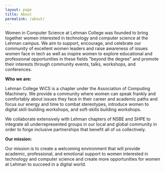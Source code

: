 ```yaml
---
layout: page
title: About
permalink: /about/
---
```



Women in Computer Science at Lehman College was founded to bring together women interested in technology and computer science at the Lehman campus. We aim to support, encourage, and celebrate our community of excellent women leaders and raise awareness of issues women face in tech as well as inspire women to explore educational and professional opportunities in these fields "beyond the degree" and promote their interests through community events, talks, workshops, and conferences.

**Who we are:**

Lehman College WiCS is a chapter under the Association of Computing Machinery. We provide a community where women can speak frankly and comfortably about issues they face in their career and academic paths and focus our energy and time to combat stereotypes, introduce women to digital skill-building workshops, and soft-skills building workshops.

We collaborate extensively with Lehman chapters of NSBE and SHPE to integrate all underrepresented groups in our local and global community in order to forge inclusive partnerships that benefit all of us collectively.

**Our mission:**

Our mission is to create a welcoming environment that will provide academic, professional, and emotional support to women interested in technology and computer science and create more opportunities for women at Lehman to succeed in a digital world.
